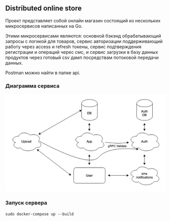 ## Distributed online store

Проект представляет собой онлайн магазин состоящий из нескольких микросервисов написанных на Go.

Этими микросервисами являются: основной бэкэнд обрабатывающий запросы с логикой для товаров, сервис авторизации поддерживающий работу через access и refresh токены, сервис подтверждения регистрации и операций черес смс, и сервис загрузки в базу данных продуктов через готовый csv дамп посредствам потоковой передачи данных.

Postman можно найти в папке api.

### Диаграмма сервиса

![diagram](./diagram.jpg)

### Запуск сервера

`sudo docker-compose up --build`

